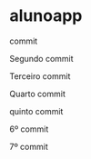 # alunoapp

commit

Segundo commit

Terceiro commit

Quarto commit

quinto commit

6º commit

7º commit
